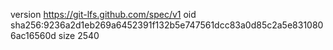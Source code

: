 version https://git-lfs.github.com/spec/v1
oid sha256:9236a2d1eb269a6452391f132b5e747561dcc83a0d85c2a5e8310806ac16560d
size 2540
